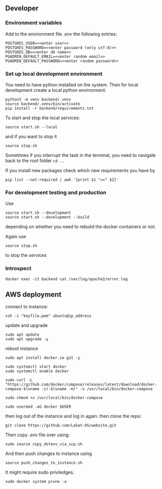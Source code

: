 ## Developer

### Environment variables

Add to the environment file *.env* the following entries:
```
POSTGRES_USER=<<enter user>>
POSTGRES_PASSWORD=<<enter password (only utf-8)>>
POSTGRES_DB=<<enter db name>>
PGADMIN_DEFAULT_EMAIL=<<enter random email>>
PGADMIN_DEFAULT_PASSWORD=<<enter random password>>
```

### Set up local development environment

You need to have python installed on the system. Then for local development create a local python environment:
```
python3 -m venv backend/.venv
source backend/.venv/bin/activate
pip install -r backend/requirements.txt
```

To start and stop the local services:
```
source start.sh --local
```
and if you want to stop it
```
source stop.sh
```
Sometimes if you interrupt the task in the terminal, you need to navigate back to the root folder `cd ..`

If you install new packages check which new requirements you have by

```
pip list --not-required | awk '{print $1 "==" $2}'
```

### For development testing and production

Use 
```
source start.sh --development
source start.sh --development --build
```
depending on whether you need to rebuild the docker containers or not.

Again use 
```
source stop.sh
```
to stop the services

### Introspect

```
docker exec -it backend cat /var/log/apache2/error.log
```


## AWS deployment

connect to instance:

```
ssh -i "keyfile.pem" ubuntu@ip_address
```

update and upgrade
```
sudo apt update
sudo apt upgrade -y
```

reboot instance

```
sudo apt install docker.io git -y
```

``` 
sudo systemctl start docker
sudo systemctl enable docker
```

```
sudo curl -L "https://github.com/docker/compose/releases/latest/download/docker-compose-$(uname -s)-$(uname -m)" -o /usr/local/bin/docker-compose
``` 

```
sudo chmod +x /usr/local/bin/docker-compose
```

```
sudo usermod -aG docker $USER
```

then log out of the instance and log in again. then clone the repo:

```
git clone https://github.com/Lakat-OS/website.git
```
Then copy .env file over using:

```
sudo source copy_dotenv_via_scp.sh
```

And then push changes to instance using

```
source push_changes_to_instance.sh
```

It might require sudo priviledges.


```
sudo docker system prune -a
```
